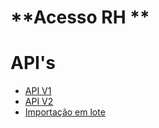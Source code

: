 # **Acesso RH **
# **API's**

- [API V1](v1/README.md)
- [API V2](v2//README.md)
- [Importação em lote](importacao-lote/README.md)
